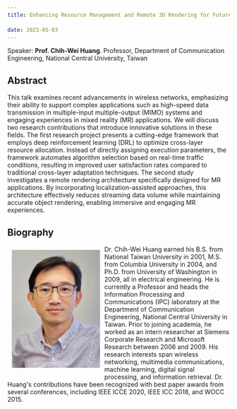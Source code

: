 ```yaml
---
title: Enhancing Resource Management and Remote 3D Rendering for Future Wireless Networks @2023.5.3

date: 2023-05-03
---
```


Speaker: **Prof. Chih-Wei Huang**.
Professor, Department of Communication Engineering, National Central University, Taiwan
<!--more-->


## Abstract 


This talk examines recent advancements in wireless networks, emphasizing their ability to support complex applications such as high-speed data transmission in multiple-input multiple-output (MIMO) systems and engaging experiences in mixed reality (MR) applications. We will discuss two research contributions that introduce innovative solutions in these fields. The first research project presents a cutting-edge framework that employs deep reinforcement learning (DRL) to optimize cross-layer resource allocation. Instead of directly assigning execution parameters, the framework automates algorithm selection based on real-time traffic conditions, resulting in improved user satisfaction rates compared to traditional cross-layer adaptation techniques. The second study investigates a remote rendering architecture specifically designed for MR applications. By incorporating localization-assisted approaches, this architecture effectively reduces streaming data volume while maintaining accurate object rendering, enabling immersive and engaging MR experiences. 



## Biography



<img src="image.png" alt="Prof. Phone Lin" width="200px" style="float: left; margin: 10px 10px 20px;"/>

Dr. Chih-Wei Huang earned his B.S. from National Taiwan University in 2001, M.S. from Columbia University in 2004, and Ph.D. from University of Washington in 2009, all in electrical engineering. He is currently a Professor and heads the Information Processing and Communications (IPC) laboratory at the Department of Communication Engineering, National Central University in Taiwan. Prior to joining academia, he worked as an intern researcher at Siemens Corporate Research and Microsoft Research between 2006 and 2009. His research interests span wireless networking, multimedia communications, machine learning, digital signal processing, and information retrieval. Dr. Huang's contributions have been recognized with best paper awards from several conferences, including IEEE ICCE 2020, IEEE ICC 2018, and WOCC 2015. 


